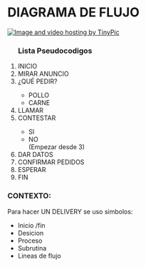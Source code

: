 # DIAGRAMA DE FLUJO
<a href="http://es.tinypic.com?ref=16c5son" target="_blank"><img src="http://i67.tinypic.com/16c5son.jpg" border="0" alt="Image and video hosting by TinyPic"></a>

<ol> 
<h3>Lista Pseudocodigos </h3>
        <li>INICIO</li>
        <li>MIRAR ANUNCIO</li>
        <li>¿QUÉ PEDIR?</li>
        <ul>
        <li>POLLO</li>
        <li>CARNE</li>
        </ul>
        <li>LLAMAR</li>
        <li>CONTESTAR</li>
        <ul>
        <li> SI</li>
        <li>NO</li> (Empezar desde 3)
        </ul>
        <li> DAR DATOS</li>
        <li>CONFIRMAR PEDIDOS</li>
        <li>ESPERAR</li>
        <li>FIN</li>
</ol>

<h3>CONTEXTO:</h3> Para hacer UN DELIVERY se uso  simbolos:
<ul>
<li>Inicio /fin</li>
<li>Desicion</li>
<li>Proceso</li>
<li>Subrutina</li>
<li>Lineas de flujo</li>
</ul>
